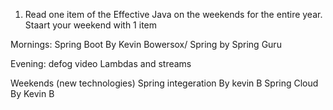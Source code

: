 1. Read one item of the Effective Java on the weekends for the entire year.  Staart your weekend with 1 item

Mornings:
Spring Boot By Kevin Bowersox/ Spring by Spring Guru

Evening:
defog video
Lambdas and streams

Weekends (new technologies)
Spring integeration By kevin B
Spring Cloud By Kevin B